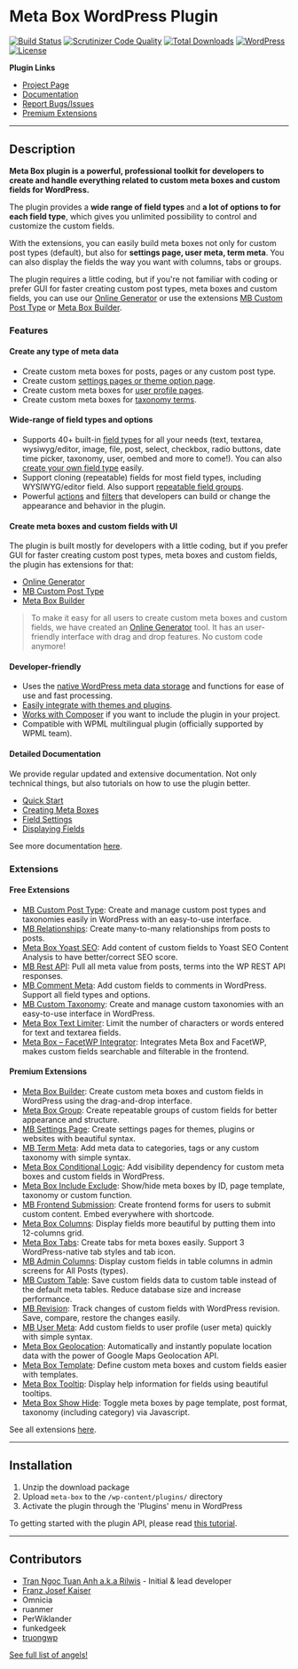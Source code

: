 # Meta Box WordPress Plugin

[![Build Status](https://travis-ci.org/wpmetabox/meta-box.svg?branch=master)](https://travis-ci.org/rilwis/meta-box)
[![Scrutinizer Code Quality](https://scrutinizer-ci.com/g/rilwis/meta-box/badges/quality-score.png?b=master)](https://scrutinizer-ci.com/g/rilwis/meta-box/?branch=master)
[![Total Downloads](https://img.shields.io/wordpress/plugin/dt/meta-box.svg)](http://wordpress.org/plugins/meta-box/)
[![WordPress](https://img.shields.io/wordpress/v/meta-box.svg)](http://wordpress.org/plugins/meta-box/)
[![License](https://img.shields.io/packagist/l/rilwis/meta-box.svg)](https://metabox.io)

**Plugin Links**

- [Project Page](https://metabox.io)
- [Documentation](https://docs.metabox.io/)
- [Report Bugs/Issues](https://github.com/wpmetabox/meta-box/issues)
- [Premium Extensions](https://metabox.io/plugins/)

***

## Description

**Meta Box plugin is a powerful, professional toolkit for developers to create and handle everything related to custom meta boxes and custom fields for WordPress.**

The plugin provides a **wide range of field types** and **a lot of options to for each field type**, which gives you unlimited possibility to control and customize the custom fields.

With the extensions, you can easily build meta boxes not only for custom post types (default), but also for **settings page, user meta, term meta**. You can also display the fields the way you want with columns, tabs or groups.

The plugin requires a little coding, but if you're not familiar with coding or prefer GUI for faster creating custom post types, meta boxes and custom fields, you can use our [Online Generator](https://metabox.io/online-generator/) or use the extensions [MB Custom Post Type](https://wordpress.org/plugins/mb-custom-post-type/) or [Meta Box Builder](https://metabox.io/plugins/meta-box-builder/).

### Features

#### Create any type of meta data

* Create custom meta boxes for posts, pages or any custom post type.
* Create custom [settings pages or theme option page](https://metabox.io/plugins/mb-settings-page/).
* Create custom meta boxes for [user profile pages](https://metabox.io/plugins/mb-user-meta/).
* Create custom meta boxes for [taxonomy terms](https://metabox.io/plugins/mb-term-meta/).

#### Wide-range of field types and options

* Supports 40+ built-in [field types](https://docs.metabox.io/field-settings/) for all your needs (text, textarea, wysiwyg/editor, image, file, post, select, checkbox, radio buttons, date time picker, taxonomy, user, oembed and more to come!). You can also [create your own field type](https://docs.metabox.io/custom-field-type/) easily.
* Support cloning (repeatable) fields for most field types, including WYSIWYG/editor field. Also support [repeatable field groups](https://metabox.io/plugins/meta-box-group/).
* Powerful [actions](https://docs.metabox.io/actions/) and [filters](https://docs.metabox.io/filters/) that developers can build or change the appearance and behavior in the plugin.

#### Create meta boxes and custom fields with UI

The plugin is built mostly for developers with a little coding, but if you prefer GUI for faster creating custom post types, meta boxes and custom fields, the plugin has extensions for that:

- [Online Generator](https://metabox.io/online-generator/)
- [MB Custom Post Type](https://wordpress.org/plugins/mb-custom-post-type/)
- [Meta Box Builder](https://metabox.io/plugins/meta-box-builder/)

<blockquote>To make it easy for all users to create custom meta boxes and custom fields, we have created an <a href="https://metabox.io/online-generator/">Online Generator</a> tool. It has an user-friendly interface with drag and drop features. No custom code anymore!</blockquote>

#### Developer-friendly

* Uses the [native WordPress meta data storage](https://docs.metabox.io/database/) and functions for ease of use and fast processing.
* [Easily integrate with themes and plugins](https://docs.metabox.io/integration/).
* [Works with Composer](https://docs.metabox.io/composer/) if you want to include the plugin in your project.
* Compatible with WPML multilingual plugin (officially supported by WPML team).

#### Detailed Documentation

We provide regular updated and extensive documentation. Not only technical things, but also tutorials on how to use the plugin better.

- [Quick Start](https://docs.metabox.io/quick-start/)
- [Creating Meta Boxes](https://docs.metabox.io/creating-meta-boxes/)
- [Field Settings](https://docs.metabox.io/field-settings/)
- [Displaying Fields](https://docs.metabox.io/displaying-fields/)

See more documentation [here](https://docs.metabox.io).

### Extensions

#### Free Extensions

- [MB Custom Post Type](https://wordpress.org/plugins/mb-custom-post-type/): Create and manage custom post types and taxonomies easily in WordPress with an easy-to-use interface.
- [MB Relationships](https://wordpress.org/plugins/mb-relationships/): Create many-to-many relationships from posts to posts.
- [Meta Box Yoast SEO](https://wordpress.org/plugins/meta-box-yoast-seo/): Add content of custom fields to Yoast SEO Content Analysis to have better/correct SEO score.
- [MB Rest API](https://metabox.io/plugins/mb-rest-api/): Pull all meta value from posts, terms into the WP REST API responses.
- [MB Comment Meta](https://wordpress.org/plugins/mb-comment-meta/): Add custom fields to comments in WordPress. Support all field types and options.
- [MB Custom Taxonomy](https://metabox.io/plugins/custom-taxonomy/): Create and manage custom taxonomies with an easy-to-use interface in WordPress.
- [Meta Box Text Limiter](https://wordpress.org/plugins/meta-box-text-limiter/): Limit the number of characters or words entered for text and textarea fields.
- [Meta Box – FacetWP Integrator](https://metabox.io/plugins/meta-box-facetwp-integrator/): Integrates Meta Box and FacetWP, makes custom fields searchable and filterable in the frontend.

#### Premium Extensions

- [Meta Box Builder](https://metabox.io/plugins/meta-box-builder/): Create custom meta boxes and custom fields in WordPress using the drag-and-drop interface.
- [Meta Box Group](https://metabox.io/plugins/meta-box-group/): Create repeatable groups of custom fields for better appearance and structure.
- [MB Settings Page](https://metabox.io/plugins/mb-settings-page/): Create settings pages for themes, plugins or websites with beautiful syntax.
- [MB Term Meta](https://metabox.io/plugins/mb-term-meta/): Add meta data to categories, tags or any custom taxonomy with simple syntax.
- [Meta Box Conditional Logic](https://metabox.io/plugins/meta-box-conditional-logic/): Add visibility dependency for custom meta boxes and custom fields in WordPress.
- [Meta Box Include Exclude](https://metabox.io/plugins/meta-box-include-exclude/): Show/hide meta boxes by ID, page template, taxonomy or custom function.
- [MB Frontend Submission](https://metabox.io/plugins/mb-frontend-submission/): Create frontend forms for users to submit custom content. Embed everywhere with shortcode.
- [Meta Box Columns](https://metabox.io/plugins/meta-box-columns/): Display fields more beautiful by putting them into 12-columns grid.
- [Meta Box Tabs](https://metabox.io/plugins/meta-box-tabs/): Create tabs for meta boxes easily. Support 3 WordPress-native tab styles and tab icon.
- [MB Admin Columns](https://metabox.io/plugins/mb-admin-columns/): Display custom fields in table columns in admin screens for All Posts (types).
- [MB Custom Table](https://metabox.io/plugins/mb-custom-table/): Save custom fields data to custom table instead of the default meta tables. Reduce database size and increase performance.
- [MB Revision](https://metabox.io/plugins/mb-revision/): Track changes of custom fields with WordPress revision. Save, compare, restore the changes easily.
- [MB User Meta](https://metabox.io/plugins/mb-user-meta/): Add custom fields to user profile (user meta) quickly with simple syntax.
- [Meta Box Geolocation](https://metabox.io/plugins/meta-box-geolocation/): Automatically and instantly populate location data with the power of Google Maps Geolocation API.
- [Meta Box Template](https://metabox.io/plugins/meta-box-template/): Define custom meta boxes and custom fields easier with templates.
- [Meta Box Tooltip](https://metabox.io/plugins/meta-box-tooltip/): Display help information for fields using beautiful tooltips.
- [Meta Box Show Hide](https://metabox.io/plugins/meta-box-show-hide-javascript/): Toggle meta boxes by page template, post format, taxonomy (including category) via Javascript.

See all extensions [here](https://metabox.io/plugins/).

***

## Installation

1. Unzip the download package
1. Upload `meta-box` to the `/wp-content/plugins/` directory
1. Activate the plugin through the 'Plugins' menu in WordPress

To getting started with the plugin API, please read [this tutorial](https://docs.metabox.io/quick-start/).

***

## Contributors

- [Tran Ngoc Tuan Anh a.k.a Rilwis](https://deluxeblogtips.com) - Initial & lead developer
- [Franz Josef Kaiser](http://profiles.wordpress.org/f-j-kaiser)
- Omnicia
- ruanmer
- PerWiklander
- funkedgeek
- [truongwp](https://github.com/truongwp)

[See full list of angels!](https://github.com/wpmetabox/meta-box/contributors)
